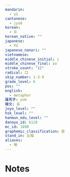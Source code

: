 ```yaml
---
mandarin:
  - yù
cantonese:
  - jyu6
korean:
  - 유
korean_native: ""
japanese:
  - YU
japanese_nanori: ""
vietnamese:
middle_chinese_initial: j
middle_chinese_final: ɨo
stroke_count: "12"
radical: 口
skip_number: 1-3-9
grade_level: 6
pos: ""
english:
  - metaphor
羅馬字: yum
韓文: 윰
joyo_level: ""
hsk_level: ""
hanmun_edu_level: ""
danayo_id: 6128
mc_id: 1890
graphemic_classification: 兪
stand_in: 比喩
aliases:
  - 喻
---
```


# Notes
